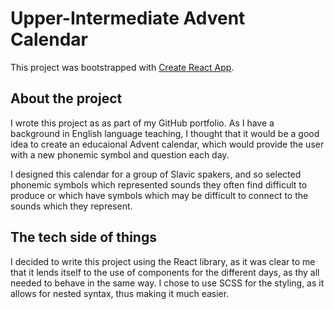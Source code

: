 # Upper-Intermediate Advent Calendar

This project was bootstrapped with [Create React App](https://github.com/facebook/create-react-app).

## About the project

I wrote this project as as part of my GitHub portfolio. As I have a background in English language teaching, I thought that it would be a good idea to create an educaional Advent calendar, which would provide the user with a new phonemic symbol and question each day.

I designed this calendar for a group of Slavic spakers, and so selected phonemic symbols which represented sounds they often find difficult to produce or which have symbols which may be difficult to connect to the sounds which they represent.

## The tech side of things

I decided to write this project using the React library, as it was clear to me that it lends itself to the use of components for the different days, as thy all needed to behave in the same way. I chose to use SCSS for the styling, as it allows for nested syntax, thus making it much easier.